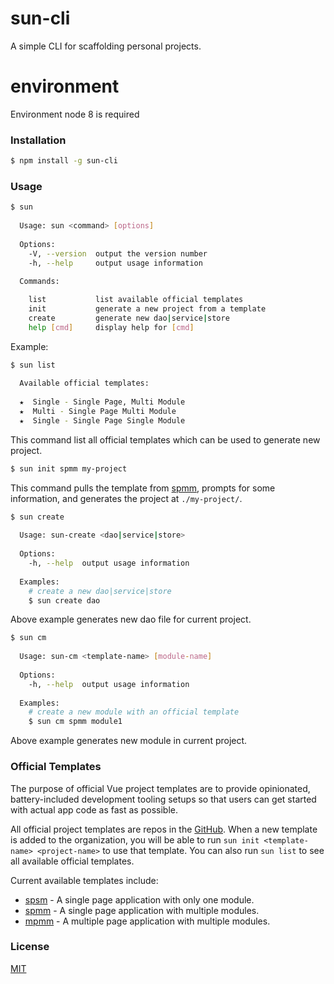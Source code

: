 # sun-cli

A simple CLI for scaffolding personal projects.

# environment
Environment node 8 is required

### Installation
 
``` bash
$ npm install -g sun-cli
```

### Usage

``` bash
$ sun
 
  Usage: sun <command> [options]
   
  Options:
    -V, --version  output the version number
    -h, --help     output usage information
    
  Commands:

    list           list available official templates
    init           generate a new project from a template
    create         generate new dao|service|store
    help [cmd]     display help for [cmd]
```

Example:

``` bash
$ sun list
  
  Available official templates:
  
  ★  Single - Single Page, Multi Module
  ★  Multi - Single Page Multi Module
  ★  Single - Single Page Single Module
```
This command list all official templates which can be used to generate new project.

```bash
$ sun init spmm my-project
```
This command pulls the template from [spmm](https://github.com/swj-git/spmm), prompts for some information, and generates the project at `./my-project/`.

```bash
$ sun create
  
  Usage: sun-create <dao|service|store>
 
  Options:
    -h, --help  output usage information
     
  Examples:
    # create a new dao|service|store
    $ sun create dao
```
Above example generates new dao file for current project.

```bash
$ sun cm
 
  Usage: sun-cm <template-name> [module-name]
 
  Options:
    -h, --help  output usage information
     
  Examples:
    # create a new module with an official template
    $ sun cm spmm module1

```
Above example generates new module in current project.

### Official Templates

The purpose of official Vue project templates are to provide opinionated, battery-included development tooling setups so that users can get started with actual app code as fast as possible. 

All official project templates are repos in the [GitHub](https://github.com/swj-git). When a new template is added to the organization, you will be able to run `sun init <template-name> <project-name>` to use that template. You can also run `sun list` to see all available official templates.

Current available templates include:

- [spsm](https://github.com/swj-git) - A single page application with only one module.
- [spmm](https://github.com/swj-git) - A single page application with multiple modules.
- [mpmm](https://github.com/swj-git) - A multiple page application with multiple modules.

### License

[MIT](http://opensource.org/licenses/MIT)
